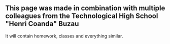 ## This page was made in combination with multiple colleagues from the Technological High School "Henri Coanda" Buzau

It will contain homework, classes and everything similar.
